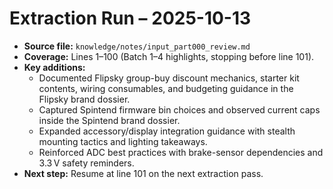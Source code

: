 # Extraction Run – 2025-10-13

- **Source file:** `knowledge/notes/input_part000_review.md`
- **Coverage:** Lines 1–100 (Batch 1–4 highlights, stopping before line 101).
- **Key additions:**
  - Documented Flipsky group-buy discount mechanics, starter kit contents, wiring consumables, and budgeting guidance in the Flipsky brand dossier.
  - Captured Spintend firmware bin choices and observed current caps inside the Spintend brand dossier.
  - Expanded accessory/display integration guidance with stealth mounting tactics and lighting takeaways.
  - Reinforced ADC best practices with brake-sensor dependencies and 3.3 V safety reminders.
- **Next step:** Resume at line 101 on the next extraction pass.
